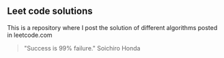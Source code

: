 ## Leet code solutions

This is a repository where I post the solution of different algorithms posted in leetcode.com

> "Success is 99% failure."
> Soichiro Honda

